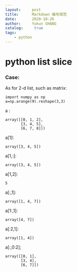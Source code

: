 ```yaml
---
layout:     post
title:      Markdown 编写规范
date:       2020-10-26
author:     Yukun SHANG
catalog: 	 true
tags:
    - python
---
```


# python list slice

### Case:

As for 2-d list, such as matrix:

```
import numpy as np
a=np.arange(9).reshape(3,3)
```

a :
```
array([[0, 1, 2],
       [3, 4, 5],
       [6, 7, 8]])
```

a[1]:
```
array([3, 4, 5])
```
a[1,:]:
```
array([3, 4, 5])
```


a[1,2]:
```
5
```
a[:,1]:
```
array([1, 4, 7])
```
a[1:,1]:
```
array([4, 7])
```
a[:2,1]:
```
array([1, 4])
```
a[:,0:2];
```
array([[0, 1],
       [3, 4],
       [6, 7]])
```